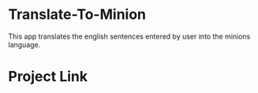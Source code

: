 # Translate-To-Minion

This app translates the english sentences entered by user into the minions language.

# Project Link

